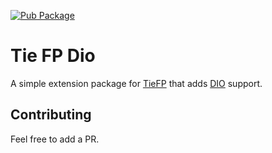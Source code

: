 [![Pub Package](https://img.shields.io/pub/v/tie_fp_dio.svg)](https://pub.dev/packages/tie_fp_dio)

# Tie FP Dio

A simple extension package for [TieFP](https://pub.dev/packages/tie_fp) that adds [DIO](https://pub.dev/packages/dio) support.

## Contributing

Feel free to add a PR.
